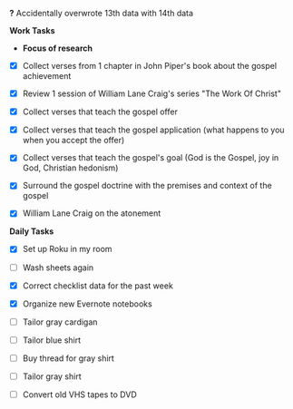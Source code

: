 **?**
Accidentally overwrote 13th data with 14th data

**Work Tasks**

- **Focus of research**
- [X] Collect verses from 1 chapter in John Piper's book about the gospel achievement
- [X] Review 1 session of William Lane Craig's series "The Work Of Christ"

- [X] Collect verses that teach the gospel offer
- [X] Collect verses that teach the gospel application (what happens to you when you accept the offer)
- [X] Collect verses that teach the gospel's goal (God is the Gospel, joy in God, Christian hedonism)
- [X] Surround the gospel doctrine with the premises and context of the gospel
- [X] William Lane Craig on the atonement

**Daily Tasks**

- [X] Set up Roku in my room
- [ ] Wash sheets again
- [X] Correct checklist data for the past week
- [X] Organize new Evernote notebooks

- [ ] Tailor gray cardigan
- [ ] Tailor blue shirt
- [ ] Buy thread for gray shirt
- [ ] Tailor gray shirt
- [ ] Convert old VHS tapes to DVD
